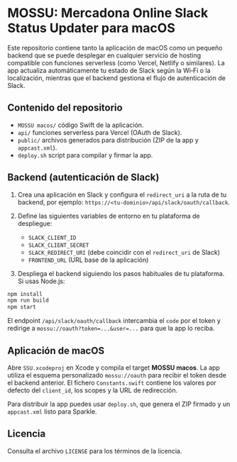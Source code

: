 # MOSSU: Mercadona Online Slack Status Updater para macOS

Este repositorio contiene tanto la aplicación de macOS como un pequeño backend que se puede desplegar en cualquier servicio de hosting compatible con funciones serverless (como Vercel, Netlify o similares). La app actualiza automáticamente tu estado de Slack según la Wi‑Fi o la localización, mientras que el backend gestiona el flujo de autenticación de Slack.

## Contenido del repositorio

- `MOSSU macos/` código Swift de la aplicación.
- `api/` funciones serverless para Vercel (OAuth de Slack).
- `public/` archivos generados para distribución (ZIP de la app y `appcast.xml`).
- `deploy.sh` script para compilar y firmar la app.

## Backend (autenticación de Slack)

1. Crea una aplicación en Slack y configura el `redirect_uri` a la ruta de tu backend, por ejemplo:
   `https://<tu-dominio>/api/slack/oauth/callback`.

2. Define las siguientes variables de entorno en tu plataforma de despliegue:
   - `SLACK_CLIENT_ID`
   - `SLACK_CLIENT_SECRET`
   - `SLACK_REDIRECT_URI` (debe coincidir con el `redirect_uri` de Slack)
   - `FRONTEND_URL` (URL base de la aplicación)

3. Despliega el backend siguiendo los pasos habituales de tu plataforma. Si usas Node.js:

```bash
npm install
npm run build
npm start
```

El endpoint `/api/slack/oauth/callback` intercambia el `code` por el token y redirige a `mossu://oauth?token=...&user=...` para que la app lo reciba.

## Aplicación de macOS

Abre `SSU.xcodeproj` en Xcode y compila el target **MOSSU macos**. La app utiliza el esquema
personalizado `mossu://oauth` para recibir el token desde el backend anterior.
El fichero `Constants.swift` contiene los valores por defecto del `client_id`, los scopes y la URL de redirección.

Para distribuir la app puedes usar `deploy.sh`, que genera el ZIP firmado y un `appcast.xml` listo para Sparkle.

## Licencia

Consulta el archivo `LICENSE` para los términos de la licencia.
